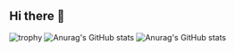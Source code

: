 ## Hi there 👋
![trophy](https://github-profile-trophy.vercel.app/?username=ThunPao&theme=onedark)
![Anurag's GitHub stats](https://github-readme-stats.vercel.app/api?username=ThunPao&show_icons=true&theme=radical)
![Anurag's GitHub stats](https://github-readme-stats.vercel.app/api/top-langs/?username=ThunPao&show_icons=true&theme=radical)
<!--
**ThunPao/ThunPao** is a ✨ _special_ ✨ repository because its `README.md` (this file) appears on your GitHub profile.

Here are some ideas to get you started:

- 🔭 I’m currently working on ...
- 🌱 I’m currently learning ...
- 👯 I’m looking to collaborate on ...
- 🤔 I’m looking for help with ...
- 💬 Ask me about ...
- 📫 How to reach me: ...
- 😄 Pronouns: ...
- ⚡ Fun fact: ...
-->
